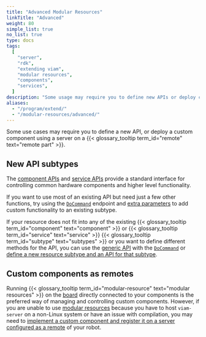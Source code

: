 ```yaml
---
title: "Advanced Modular Resources"
linkTitle: "Advanced"
weight: 80
simple_list: true
no_list: true
type: docs
tags:
  [
    "server",
    "rdk",
    "extending viam",
    "modular resources",
    "components",
    "services",
  ]
description: "Some usage may require you to define new APIs or deploy custom components using a server on a remote part"
aliases:
  - "/program/extend/"
  - "/modular-resources/advanced/"
---
```


Some use cases may require you to define a new API, or deploy a custom component using a server on a {{< glossary_tooltip term_id="remote" text="remote part" >}}.

## New API subtypes

The [component APIs](/program/apis/#component-apis) and [service APIs](/program/apis/#service-apis) provide a standard interface for controlling common hardware components and higher level functionality.

If you want to use most of an existing API but need just a few other functions, try using the [`DoCommand`](/program/apis/#docommand) endpoint and [extra parameters](/program/use-extra-params/) to add custom functionality to an existing subtype.

If your resource does not fit into any of the existing {{< glossary_tooltip term_id="component" text="component" >}} or {{< glossary_tooltip term_id="service" text="service" >}} {{< glossary_tooltip term_id="subtype" text="subtypes" >}} or you want to define different methods for the API, you can use the [generic API](/components/generic/) with the [`DoCommand`](/program/apis/#docommand) or [define a new resource subtype and an API for that subtype](/registry/advanced/create-subtype/).

## Custom components as remotes

Running {{< glossary_tooltip term_id="modular-resource" text="modular resources" >}} on the [board](/components/board/) directly connected to your components is the preferred way of managing and controlling custom components.
However, if you are unable to use [modular resources](/registry/) because you have to host `viam-server` on a non-Linux system or have an issue with compilation, you may need to [implement a custom component and register it on a server configured as a remote](/registry/advanced/custom-components-remotes/) of your robot.
